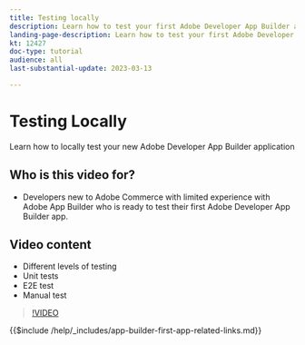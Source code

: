 ```yaml
---
title: Testing locally
description: Learn how to test your first Adobe Developer App Builder app
landing-page-description: Learn how to test your first Adobe Developer App Builder app
kt: 12427
doc-type: tutorial
audience: all
last-substantial-update: 2023-03-13

---
```


# Testing Locally

Learn how to locally test your new Adobe Developer App Builder application

## Who is this video for?

* Developers new to Adobe Commerce with limited experience with Adobe App Builder who is ready to test their first Adobe Developer App Builder app.

## Video content

* Different levels of testing
* Unit tests
* E2E test
* Manual test

>[!VIDEO](https://video.tv.adobe.com/v/3416594)

{{$include /help/_includes/app-builder-first-app-related-links.md}}
